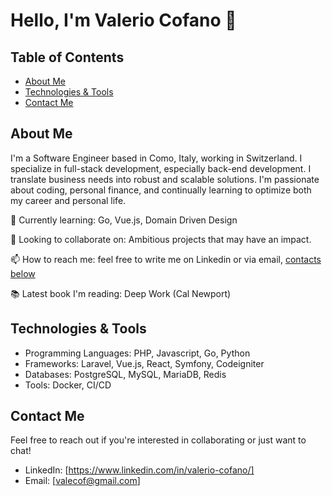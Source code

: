 # Hello, I'm Valerio Cofano 👋

## Table of Contents
- [About Me](#about-me)
- [Technologies & Tools](#technologies--tools)
- [Contact Me](#contact-me)

## About Me
I'm a Software Engineer based in Como, Italy, working in Switzerland. I specialize in full-stack development, especially back-end development. I translate business needs into robust and scalable solutions. 
I'm passionate about coding, personal finance, and continually learning to optimize both my career and personal life.

🌱 Currently learning: Go, Vue.js, Domain Driven Design

👯 Looking to collaborate on: Ambitious projects that may have an impact.

📫 How to reach me: feel free to write me on Linkedin or via email, [contacts below](#contact-me)

📚 Latest book I'm reading: Deep Work (Cal Newport)

## Technologies & Tools
- Programming Languages: PHP, Javascript, Go, Python
- Frameworks: Laravel, Vue.js, React, Symfony, Codeigniter
- Databases: PostgreSQL, MySQL, MariaDB, Redis
- Tools: Docker, CI/CD

## Contact Me
Feel free to reach out if you're interested in collaborating or just want to chat!

- LinkedIn: [https://www.linkedin.com/in/valerio-cofano/]
- Email: [valecof@gmail.com]
